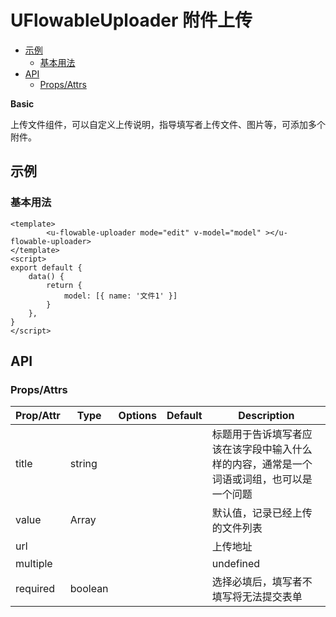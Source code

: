 <!-- 该 README.md 根据 api.yaml 和 docs/*.md 自动生成，为了方便在 GitHub 和 NPM 上查阅。如需修改，请查看源文件 -->

# UFlowableUploader 附件上传

- [示例](#示例)
    - [基本用法](#基本用法)
- [API]()
    - [Props/Attrs](#propsattrs)

**Basic**

上传文件组件，可以自定义上传说明，指导填写者上传文件、图片等，可添加多个附件。

## 示例
### 基本用法

```vue
<template>
		<u-flowable-uploader mode="edit" v-model="model" ></u-flowable-uploader>
</template>
<script>
export default {
    data() {
        return {
            model: [{ name: '文件1' }]
        }
    },
}
</script>
```
## API
### Props/Attrs

| Prop/Attr | Type | Options | Default | Description |
| --------- | ---- | ------- | ------- | ----------- |
| title | string |  |  | 标题用于告诉填写者应该在该字段中输入什么样的内容，通常是一个词语或词组，也可以是一个问题 |
| value | Array |  |  | 默认值，记录已经上传的文件列表 |
| url |  |  |  | 上传地址 |
| multiple |  |  |  | undefined |
| required | boolean |  |  | 选择必填后，填写者不填写将无法提交表单 |

